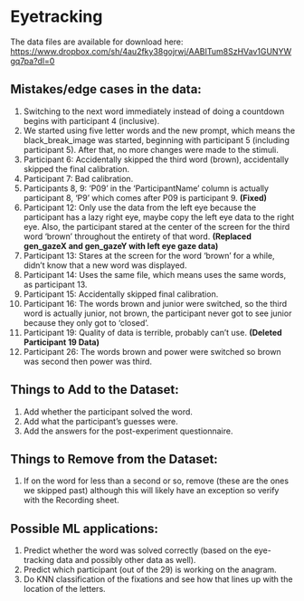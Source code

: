# Eyetracking

The data files are available for download here: 
https://www.dropbox.com/sh/4au2fky38gojrwj/AABITum8SzHVav1GUNYWgq7pa?dl=0


## Mistakes/edge cases in the data:
1. Switching to the next word immediately instead of doing a countdown begins with participant 4 (inclusive).
2. We started using five letter words and the new prompt, which means the  black_break_image was started, beginning with participant 5 (including participant 5). After that, no more changes were made to the stimuli.
3. Participant 6: Accidentally skipped the third word (brown), accidentally skipped the final calibration.
4. Participant 7: Bad calibration.
5. Participants 8, 9: ‘P09’ in the ‘ParticipantName’ column is actually participant 8, ‘P9’ which comes after P09 is participant 9. **(Fixed)**
6. Participant 12: Only use the data from the left eye because the participant has a lazy right eye, maybe copy the left eye data to the right eye. Also, the participant stared at the center of the screen for the third word ‘brown’ throughout the entirety of that word. **(Replaced gen_gazeX and gen_gazeY with left eye gaze data)**
7. Participant 13: Stares at the screen for the word ‘brown’ for a while, didn’t know that a new word was displayed. 
8. Participant 14: Uses the same file, which means uses the same words, as participant 13. 
9. Participant 15: Accidentally skipped final calibration.
10. Participant 16: The words brown and junior were switched, so the third word is actually junior, not brown, the participant never got to see junior because they only got to ‘closed’. 
11. Participant 19: Quality of data is terrible, probably can’t use. **(Deleted Participant 19 Data)**
12. Participant 26: The words brown and power were switched so brown was second then power was third.


## Things to Add to the Dataset:
1. Add whether the participant solved the word.
2. Add what the participant’s guesses were.
3. Add the answers for the post-experiment questionnaire.

## Things to Remove from the Dataset:
1. If on the word for less than a second or so, remove (these are the ones we skipped past) although this will likely have an exception so verify with the Recording sheet.

## Possible ML applications:
1. Predict whether the word was solved correctly (based on the eye-tracking data and possibly other data as well).
2. Predict which participant (out of the 29) is working on the anagram.
3. Do KNN classification of the fixations and see how that lines up with the location of the letters.

